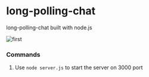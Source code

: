 # long-polling-chat

long-polling-chat built with node.js

![first](https://i.imgur.com/R0SDMLi.png)

### Commands

1. Use `node server.js` to start the server on 3000 port
